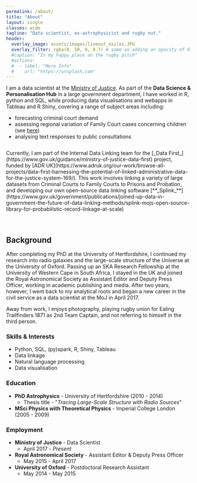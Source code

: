 ```yaml
---
permalink: /about/
title: "About"
layout: single
classes: wide
tagline: "Data scientist, ex-astrophysicist and rugby nut."
header:
  overlay_image: assets/images/lineout_exiles.JPG
  overlay_filter: rgba(0, 50, 0, 0.7) # same as adding an opacity of 0.5 to a black background
  #caption: "In my happy place on the rugby pitch"
  #actions:
  #  - label: "More Info"
  #    url: "https://unsplash.com"
---
```

  
I am a data scientist at the [Ministry of Justice](https://www.gov.uk/government/organisations/ministry-of-justice). As part of the **Data Science & Personalisation Hub** in a large government department, I have worked in R, python and SQL, while producing data visualisations and webapps in Tableau and R Shiny, covering a range of subject areas including:
- forecasting criminal court demand
- assessing regional variation of Family Court cases concerning children (see [here](https://assets.publishing.service.gov.uk/government/uploads/system/uploads/attachment_data/file/696108/children-in-family-justice-data-share.pdf))
- analysing text responses to public consultations


<figure style="width: 500px" class="align-left">
<a href="https://github.com/moj-analytical-services/splink/">
  <img src="https://user-images.githubusercontent.com/7570107/85285114-3969ac00-b488-11ea-88ff-5fca1b34af1f.png" alt="" class="full">
</a>
</figure>
Currently, I am part of the Internal Data Linking team for the [_Data First_](https://www.gov.uk/guidance/ministry-of-justice-data-first) project, funded by [ADR UK](https://www.adruk.org/our-work/browse-all-projects/data-first-harnessing-the-potential-of-linked-administrative-data-for-the-justice-system-169/). This work involves linking a variety of large datasets from Criminal Courts to Family Courts to Prisons and Probation, and developing our own open-source data linking software [**_Splink_**](https://www.gov.uk/government/publications/joined-up-data-in-government-the-future-of-data-linking-methods/splink-mojs-open-source-library-for-probabilistic-record-linkage-at-scale)
<br>
<br>
<br>

## Background

After completing my PhD at the University of Hertfordshire, I continued my research into radio galaxies and the large-scale structure of the Universe at the University of Oxford. Passing up an SKA Research Fellowship at the University of Western Cape in South Africa, I stayed in the UK and joined the Royal Astronomical Society as Assistant Editor and Deputy Press Officer, working in academic publishing and media. After two years, however, I went back to my analytical roots and began a new career in the civil service as a data scientist at the MoJ in April 2017. 

Away from work, I enjoys photography, playing rugby union for Ealing Trailfinders 1871 as 2nd Team Captain, and not referring to himself in the third person.

###  Skills & Interests
- Python, SQL, (py)spark, R, Shiny, Tableau
- Data linkage
- Natural language processing
- Data visualisation

### Education
- **PhD Astrophysics** - University of Hertfordshire (2010 - 2014)
  - Thesis title - "_Tracing Large-Scale Structure with Radio Sources_"
- **MSci Physics with Theoretical Physics** - Imperial College London (2005 - 2009)


### Employment
- **Ministry of Justice** - Data Scientist
  - April 2017 - _Present_
- **Royal Astronomical Society** - Assistant Editor & Deputy Press Officer
  - May 2015 - April 2017
- **University of Oxford** - Postdoctoral Research Assistant
  - May 2014 - May 2015
